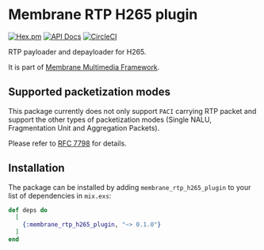 # Membrane RTP H265 plugin

[![Hex.pm](https://img.shields.io/hexpm/v/membrane_rtp_h265_plugin.svg)](https://hex.pm/packages/membrane_rtp_h265_plugin)
[![API Docs](https://img.shields.io/badge/api-docs-yellow.svg?style=flat)](https://hexdocs.pm/membrane_rtp_h265_plugin/)
[![CircleCI](https://circleci.com/gh/membraneframework/membrane_rtp_h265_plugin.svg?style=svg)](https://circleci.com/gh/membraneframework/membrane_rtp_h265_plugin)

RTP payloader and depayloader for H265.

It is part of [Membrane Multimedia Framework](https://membraneframework.org).

## Supported packetization modes

This package currently does not only support `PACI` carrying RTP packet and support the other types of packetization modes (Single NALU, Fragmentation Unit and Aggregation Packets).

Please refer to [RFC 7798](https://tools.ietf.org/html/rfc7798) for details.



## Installation

The package can be installed by adding `membrane_rtp_h265_plugin` to your list of dependencies in `mix.exs`:

```elixir
def deps do
  [
    {:membrane_rtp_h265_plugin, "~> 0.1.0"}
  ]
end
```
